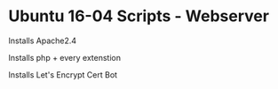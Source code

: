 # Ubuntu 16-04 Scripts - Webserver
Installs Apache2.4

Installs php + every extenstion

Installs Let's Encrypt Cert Bot